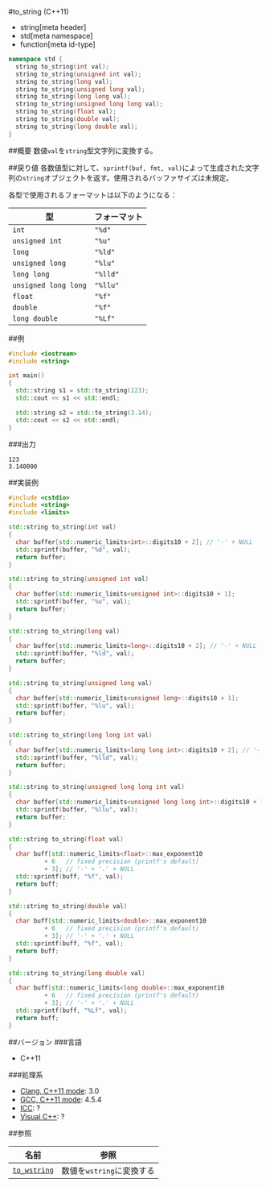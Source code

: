 #to_string (C++11)
* string[meta header]
* std[meta namespace]
* function[meta id-type]

```cpp
namespace std {
  string to_string(int val);
  string to_string(unsigned int val);
  string to_string(long val);
  string to_string(unsigned long val);
  string to_string(long long val);
  string to_string(unsigned long long val);
  string to_string(float val);
  string to_string(double val);
  string to_string(long double val);
}
```

##概要
数値`val`を`string`型文字列に変換する。


##戻り値
各数値型に対して、`sprintf(buf, fmt, val)`によって生成された文字列の`string`オブジェクトを返す。使用されるバッファサイズは未規定。

各型で使用されるフォーマットは以下のようになる：

| 型                   | フォーマット |
|----------------------|--------------|
| `int`                | `"%d"`       |
| `unsigned int`       | `"%u"`       |
| `long`               | `"%ld"`      |
| `unsigned long`      | `"%lu"`      |
| `long long`          | `"%lld"`     |
| `unsigned long long` | `"%llu"`     |
| `float`              | `"%f"`       |
| `double`             | `"%f"`       |
| `long double`        | `"%Lf"`      |


##例
```cpp
#include <iostream>
#include <string>

int main()
{
  std::string s1 = std::to_string(123);
  std::cout << s1 << std::endl;

  std::string s2 = std::to_string(3.14);
  std::cout << s2 << std::endl;
}
```

###出力
```
123
3.140000
```

##実装例
```cpp
#include <cstdio>
#include <string>
#include <limits>

std::string to_string(int val)
{
  char buffer[std::numeric_limits<int>::digits10 + 2]; // '-' + NULL
  std::sprintf(buffer, "%d", val);
  return buffer;
}

std::string to_string(unsigned int val)
{
  char buffer[std::numeric_limits<unsigned int>::digits10 + 1];
  std::sprintf(buffer, "%u", val);
  return buffer;
}

std::string to_string(long val)
{
  char buffer[std::numeric_limits<long>::digits10 + 2]; // '-' + NULL
  std::sprintf(buffer, "%ld", val);
  return buffer;
}

std::string to_string(unsigned long val)
{
  char buffer[std::numeric_limits<unsigned long>::digits10 + 1];
  std::sprintf(buffer, "%lu", val);
  return buffer;
}

std::string to_string(long long int val)
{
  char buffer[std::numeric_limits<long long int>::digits10 + 2]; // '-' + NULL
  std::sprintf(buffer, "%lld", val);
  return buffer;
}

std::string to_string(unsigned long long int val)
{
  char buffer[std::numeric_limits<unsigned long long int>::digits10 + 1];
  std::sprintf(buffer, "%llu", val);
  return buffer;
}

std::string to_string(float val)
{
  char buff[std::numeric_limits<float>::max_exponent10
          + 6   // fixed precision (printf's default)
          + 3]; // '-' + '.' + NULL
  std::sprintf(buff, "%f", val);
  return buff;
}

std::string to_string(double val)
{
  char buff[std::numeric_limits<double>::max_exponent10
          + 6   // fixed precision (printf's default)
          + 3]; // '-' + '.' + NULL
  std::sprintf(buff, "%f", val);
  return buff;
}

std::string to_string(long double val)
{
  char buff[std::numeric_limits<long double>::max_exponent10
          + 6   // fixed precision (printf's default)
          + 3]; // '-' + '.' + NULL
  std::sprintf(buff, "%Lf", val);
  return buff;
}
```

##バージョン
###言語
- C++11

###処理系
- [Clang, C++11 mode](/implementation.md#clang): 3.0
- [GCC, C++11 mode](/implementation.md#gcc): 4.5.4
- [ICC](/implementation.md#icc): ?
- [Visual C++](/implementation.md#visual_cpp): ?


##参照

| 名前                            | 参照                      |
|---------------------------------|---------------------------|
| [`to_wstring`](./to_wstring.md) | 数値を`wstring`に変換する |

